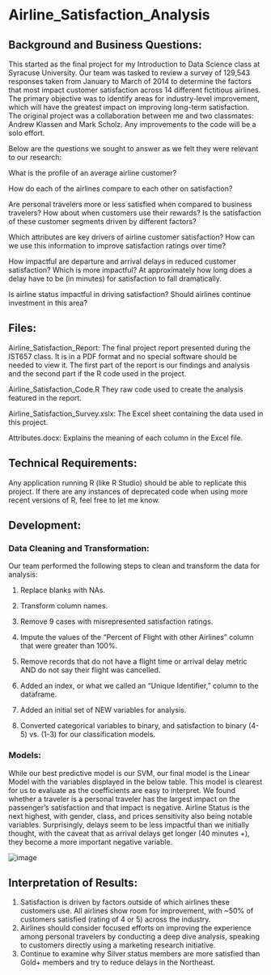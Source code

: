 # Airline_Satisfaction_Analysis

## Background and Business Questions:

This started as the final project for my Introduction to Data Science class at Syracuse University.
Our team was tasked to review a survey of 129,543 responses taken from January to March of 2014 to determine the factors that most impact customer satisfaction across 14 different fictitious airlines. The primary objective was to identify areas for industry-level improvement, which will have the greatest impact on improving long-term satisfaction. The original project was a collaboration between me and two classmates: Andrew Klassen and Mark Scholz. Any improvements to the code will be a solo effort.

Below are the questions we sought to answer as we felt they were relevant to our research:

What is the profile of an average airline customer?

How do each of the airlines compare to each other on satisfaction?

Are personal travelers more or less satisfied when compared to business travelers? How about when customers use their rewards? Is the satisfaction of these customer segments driven by different factors? 

Which attributes are key drivers of airline customer satisfaction? How can we use this information to improve satisfaction ratings over time?

How impactful are departure and arrival delays in reduced customer satisfaction? Which is more impactful? At approximately how long does a delay have to be (in minutes) for satisfaction to fall dramatically.

Is airline status impactful in driving satisfaction? Should airlines continue investment in this area?


## Files:

Airline_Satisfaction_Report: The final project report presented during the IST657 class. It is in a PDF format and no special software should be needed to view it. The first part of the report is our findings and analysis and the second part if the R code used in the project.

Airline_Satisfaction_Code.R They raw code used to create the analysis featured in the report. 

Airline_Satisfaction_Survey.xslx: The Excel sheet containing the data used in this project.

Attributes.docx: Explains the meaning of each column in the Excel file.

## Technical Requirements:

Any application running R (like R Studio) should be able to replicate this project. If there are any instances of deprecated code when using more recent versions of R, feel free to let me know.

## Development:

### Data Cleaning and Transformation:

Our team performed the following steps to clean and transform the data for analysis:

1.	Replace blanks with NAs. 

2.	Transform column names.

3.	Remove 9 cases with misrepresented satisfaction ratings.

4.	Impute the values of the “Percent of Flight with other Airlines” column that were greater than 100%.

5.	Remove records that do not have a flight time or arrival delay metric AND do not say their flight was cancelled.

6.	Added an index, or what we called an “Unique Identifier,” column to the dataframe.

7.	Added an initial set of NEW variables for analysis. 

8.	Converted categorical variables to binary, and satisfaction to binary (4-5) vs. (1-3) for our classification models. 

### Models:

While our best predictive model is our SVM, our final model is the Linear Model with the variables displayed in the below table. This model is clearest for us to evaluate as the coefficients are easy to interpret. We found whether a traveler is a personal traveler has the largest impact on the passenger’s satisfaction and that impact is negative. Airline Status is the next highest, with gender, class, and prices sensitivity also being notable variables. Surprisingly, delays seem to be less impactful than we initially thought, with the caveat that as arrival delays get longer (40 minutes +), they become a more important negative variable. 

![image](https://github.com/ZChipman/Airline_Satisfaction_Analysis/assets/87530934/b14f063c-0105-4487-9c24-a21f584084ac)

## Interpretation of Results:

1. Satisfaction is driven by factors outside of which airlines these customers use. All airlines show room for improvement, with ~50% of customers satisfied (rating of 4 or 5) across the industry.
2. Airlines should consider focused efforts on improving the experience among personal travelers by conducting a deep dive analysis, speaking to customers directly using a marketing research initiative. 
3. Continue to examine why Silver status members are more satisfied than Gold+ members and try to reduce delays in the Northeast. 
